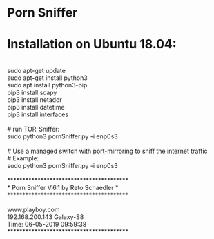 # Porn Sniffer<br>
# Installation on Ubuntu 18.04:<br>
<br>
sudo apt-get update<br>
sudo apt-get install python3<br>
sudo apt install python3-pip<br>
pip3 install scapy<br>
pip3 install netaddr<br>
pip3 install datetime<br>
pip3 install interfaces<br>
<br>
# run TOR-Sniffer:<br>
sudo python3 pornSniffer.py -i enp0s3<br>
<br>
# Use a managed switch with port-mirroring to sniff the internet traffic<br>
# Example:<br>
sudo python3 pornSniffer.py -i enp0s3<br>
<br>
****************************************<br>
* Porn Sniffer V.6.1 by Reto Schaedler *<br>
****************************************<br>
<br>
www.playboy.com<br>
192.168.200.143 Galaxy-S8<br>
Time: 06-05-2019 09:59:38<br>
****************************************<br>
